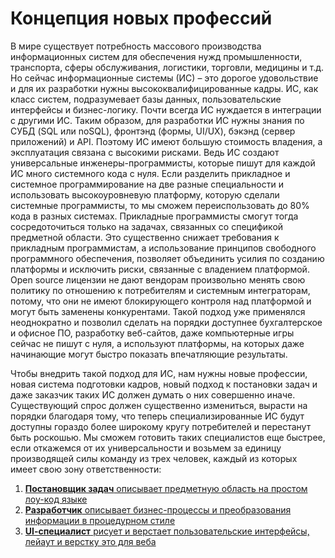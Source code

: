 # Концепция новых профессий

В мире существует потребность массового производства информационных систем для обеспечения нужд промышленности, транспорта, сферы обслуживания, логистики, торговли, медицины и т.д. Но сейчас информационные системы (ИС) – это дорогое удовольствие и для их разработки нужны высококвалифицированные кадры. ИС, как класс систем, подразумевает базы данных, пользовательские интерфейсы и бизнес-логику. Почти всегда ИС нуждается в интеграции с другими ИС. Таким образом, для разработки ИС нужны знания по СУБД (SQL или noSQL), фронтэнд (формы, UI/UX), бэкэнд (сервер приложений) и API. Поэтому ИС имеют большую стоимость владения, а эксплуатация связана с высокими рисками. Ведь ИС создают универсальные инженеры-программисты, которые пишут для каждой ИС много системного кода с нуля. Если разделить прикладное и системное программирование на две разные специальности и использовать высокоуровневую платформу, которую сделали системные программисты, то мы сможем переиспользовать до 80% кода в разных системах. Прикладные программисты смогут тогда сосредоточиться только на задачах, связанных со спецификой предметной области. Это существенно снижает требования к прикладным программистам, а использование принципов свободного программного обеспечения, позволяет объединить усилия по созданию платформы и исключить риски, связанные с владением платформой. Open source лицензии не дают вендорам произвольно менять свою политику по отношению к потребителям и системным интеграторам, потому, что они не имеют блокирующего контроля над платформой и могут быть заменены конкурентами. Такой подход уже применялся неоднократно и позволил сделать на порядки доступнее бухгалтерское и офисное ПО, разработку веб-сайтов, даже компьютерные игры сейчас не пишут с нуля, а используют платформы, на которых даже начинающие могут быстро показать впечатляющие результаты.

Чтобы внедрить такой подход для ИС, нам нужны новые профессии, новая система подготовки кадров, новый подход к постановки задач и даже заказчик таких ИС должен думать о них совершенно иначе. Существующий спрос должен существенно измениться, вырасти на порядки благодаря тому, что теперь специализированные ИС будут доступны гораздо более широкому кругу потребителей и перестанут быть роскошью. Мы сможем готовить таких специалистов еще быстрее, если откажемся от их универсальности и возьмем за единицу производящей силы команду из трех человек, каждый из которых имеет свою зону ответственности:

1. [**Постановщик задач** описывает предметную область на простом лоу-код языке](knowledge/Team.md#постановщик-задач)
2. [**Разработчик** описывает бизнес-процессы и преобразования информации в процедурном стиле](knowledge/Team.md#разработчик)
3. [**UI-cпециалист** рисует и верстает пользовательские интерфейсы, лейаут и верстку это для веба](knowledge/Team.md#ui-специалист)
